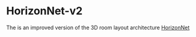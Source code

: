 # HorizonNet-v2
The is an improved version of the 3D room layout architecture <a href="https://arxiv.org/pdf/1901.03861.pdf" target="_blank">HorizonNet</a>
